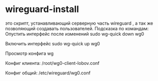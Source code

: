 # wireguard-install
это скрипт, устанавливающий серверную часть wireguard , а так же позволяющий создавать пользователей.
Подсказка по командам:
Опустить интерфейс после изменений
sudo wg-quick down wg0

Включить интерфейс
sudo wg-quick up wg0

Просмотр конфига
wg

Конфиг клиента:
/root/wg0-client-lobov.conf

Конфиг общий:
/etc/wireguard/wg0.conf

# 
